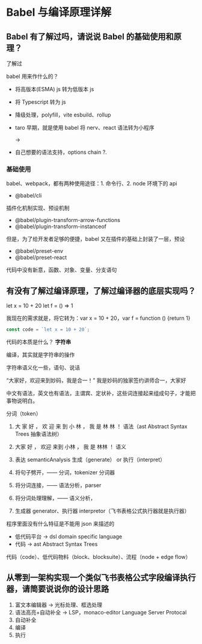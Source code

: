 # Babel 与编译原理详解

## Babel 有了解过吗，请说说 Babel 的基础使用和原理？

了解过

babel 用来作什么的？

- 将高版本(ESMA) js 转为低版本 js
- 将 Typescript 转为 js
- 降级处理，polyfill，vite esbuild、rollup

- taro 早期，就是使用 babel 将 nerv、react 语法转为小程序 <div> -> <View>
- 自己想要的语法支持，options chain ?.

### 基础使用

babel、webpack，都有两种使用途径：1. 命令行、2. node 环境下的 api

- @babel/cli

插件化机制实现、预设机制

- @babel/plugin-transform-arrow-functions
- @babel/plugin-transform-instanceof

但是，为了给开发者足够的便捷，babel 又在插件的基础上封装了一层，预设

- @babel/preset-env
- @babel/preset-react

代码中没有新意，函数、对象、变量、分支语句

## 有没有了解过编译原理，了解过编译器的底层实现吗？

let x = 10 + 20
let f = () => 1

我现在的需求就是，将它转为：var x = 10 + 20，var f = function () {return 1}

```js
const code = `let x = 10 + 20`;
```

代码的本质是什么？
**字符串**

编译，其实就是字符串的操作

字符串语义化一些，语句、说话

“大家好，欢迎来到妙码，我是合一！”
我是妙码的独家签约讲师合一，大家好

中文有语法，英文也有语法，主谓宾、定状补，这些词连接起来组成句子，才能把事物说明白。

分词（token）

1. 大 家 好 ， 欢 迎 来 到 小 林 ， 我 是 林 林 ！
   语法（ast Abstract Syntax Trees 抽象语法树）
2. 大家 好 ， 欢迎 来到 小林 ， 我 是 林林 ！
   语义
3. 表达 semanticAnalysis
   生成（generate） or 执行（interpret）

4. 将句子劈开，—— 分词，tokenizer 分词器
5. 将分词连接，—— 语法分析，parser
6. 将分词处理理解，—— 语义分析，
7. 生成器 generator、执行器 interpretor（飞书表格公式执行器就是执行器）

程序里面没有什么特征是不能用 json 来描述的

- 低代码平台 -> dsl domain specific language
- 代码 -> ast Abstract Syntax Trees

代码（code）、低代码物料（block、blocksuite）、流程（node + edge flow）

## 从零到一架构实现一个类似飞书表格公式字段编译执行器，请简要说说你的设计思路

1. 富文本编辑器 -> 光标处理、框选处理
2. 语法高亮+自动补全 -> LSP，monaco-editor Language Server Protocal
3. 自动补全
4. 编译
5. 执行
